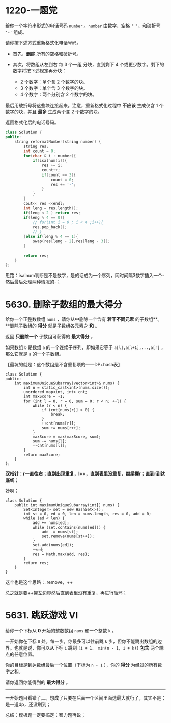 # 1220-一题党

给你一个字符串形式的电话号码 `number` 。`number` 由数字、空格 `' '`、和破折号 `'-'` 组成。

请你按下述方式重新格式化电话号码。

- 首先，**删除** 所有的空格和破折号。

- 其次，将数组从左到右
  每 3 个一组 分块，直到剩下 4 个或更少数字。剩下的数字将按下述规定再分块：

  - 2 个数字：单个含 2 个数字的块。
  - 3 个数字：单个含 3 个数字的块。
  - 4 个数字：两个分别含 2 个数字的块。

最后用破折号将这些块连接起来。注意，重新格式化过程中 **不应该** 生成仅含 1 个数字的块，并且 **最多** 生成两个含 2 个数字的块。

返回格式化后的电话号码。



```C++
class Solution {
public:
    string reformatNumber(string number) {
        string res;
        int count = 0;
        for(char & i : number){
            if(isalnum(i)){
                res += i;
                count++;
                if(count == 3){
                    count = 0;
                    res += '-';
                }
            }
        }
        cout<< res <<endl;
        int leng = res.length();
        if(leng < 2 ) return res;
        if(leng % 4 == 0){
            // for(int i = 0 ; i < 4 ;i++){
            res.pop_back();
            // }    
        }else if(leng % 4 == 1){
            swap(res[leng - 2],res[leng - 3]);
        }
        
        return res;
    }
};
```

思路：isalnum判断是不是数字，是的话成为一个序列，同时间隔3数字插入一个-然后最后处理两种情况的-；

#  5630. 删除子数组的最大得分 

给你一个正整数数组 `nums` ，请你从中删除一个含有 **若干不同元素** 的子数组**。**删除子数组的 **得分** 就是子数组各元素之 **和** 。

返回 **只删除一个** 子数组可获得的 **最大得分** *。*

如果数组 `b` 是数组 `a` 的一个连续子序列，即如果它等于 `a[l],a[l+1],...,a[r]` ，那么它就是 `a` 的一个子数组。

【最坑的就是：这个数组是不含重复项的——DP+hash表】

```
class Solution {
public:
    int maximumUniqueSubarray(vector<int>& nums) {
        int n = static_cast<int>(nums.size());
        unordered_map<int, int> cnt;
        int maxScore = -1;
        for (int l = 0, r = 0, sum = 0; r < n; ++l) {
            while (r < n) {
                if (cnt[nums[r]] > 0) {
                    break;
                }
                ++cnt[nums[r]];
                sum += nums[r++];
            }
            maxScore = max(maxScore, sum);
            sum -= nums[l];
            --cnt[nums[l]];
        }
        return maxScore;
    }
};
```

**双指针：r一直往右；直到出现重复，l++，直到表里没重复，继续挪r；直到r到达底线；**

妙啊；

```
class Solution {
    public int maximumUniqueSubarray(int[] nums) {
        Set<Integer> set = new HashSet<>();
        int st = 0, ed = 0, len = nums.length, res = 0, add = 0;
        while (ed < len) {
            add += nums[ed];
            while (set.contains(nums[ed])) {
                add -= nums[st];
                set.remove(nums[st++]);
            }
            set.add(nums[ed]);
            ++ed;
            res = Math.max(add, res);
        }
        return res;
    }
}
```

这个也是这个思路：.remove，++

总之就是要++挪左边界然后直到表里没有重复，再进行循环；

#  5631. 跳跃游戏 VI 

给你一个下标从 **0** 开始的整数数组 `nums` 和一个整数 `k` 。

一开始你在下标 `0` 处。每一步，你最多可以往前跳 `k` 步，但你不能跳出数组的边界。也就是说，你可以从下标 `i` 跳到 `[i + 1， min(n - 1, i + k)]` **包含** 两个端点的任意位置。

你的目标是到达数组最后一个位置（下标为 `n - 1` ），你的 **得分** 为经过的所有数字之和。

请你返回你能得到的 **最大得分** 。

------------------------

一开始题目看错了。。。想成了只要在后面一个区间里面选最大就行了，其实不是；是一道dp，还没刷到；







总结：模板题一定要搞定；智力题再说；